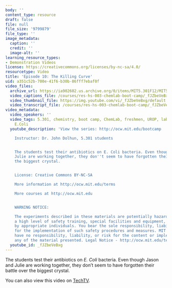 ```yaml
---
body: ''
content_type: resource
draft: false
file: null
file_size: '9799879'
file_type: ''
image_metadata:
  caption: ''
  credit: ''
  image-alt: ''
learning_resource_types:
- Demonstration Videos
license: https://creativecommons.org/licenses/by-nc-sa/4.0/
resourcetype: Video
title: 'Episode 10: The Killing Curve'
uid: a351c52b-700e-41f6-b30b-86fff7ebaf0f
video_files:
  archive_url: https://ia902602.us.archive.org/0/items/MIT5.301F12/MIT5_301F12_Ep10_The_Killing_Curve_300k.mp4
  video_captions_file: /courses/res-hs-003-chemlab-boot-camp/_fJZbeVeBxg_captions.webvtt
  video_thumbnail_file: https://img.youtube.com/vi/_fJZbeVeBxg/default.jpg
  video_transcript_file: /courses/res-hs-003-chemlab-boot-camp/_fJZbeVeBxg_transcript.pdf
video_metadata:
  video_speakers: ''
  video_tags: 5.301, chemistry, boot camp, ChemLab, freshmen, UROP, lab, antibiotics,
    E.Coli
  youtube_description: 'View the series: http://ocw.mit.edu/bootcamp

    Instructor: Dr. John Dolhun, 5.301 students


    The students test their antibiotics on E. Coli bacteria. Even though Jason and
    Julie are working together, they don''t seem to have forgotten their battle over
    the biggest crystal.


    License: Creative Commons BY-NC-SA

    More information at http://ocw.mit.edu/terms

    More courses at http://ocw.mit.edu


    WARNING NOTICE:

    The experiments described in these materials are potentially hazardous and require
    a high level of safety training, special facilities and equipment, and supervision
    by appropriate individuals. You bear the sole responsibility, liability, and risk
    for the implementation of such safety procedures and measures. MIT and Dow shall
    have no responsibility, liability, or risk for the content or implementation of
    any of the material presented. Legal Notice - http://ocw.mit.edu/terms/'
  youtube_id: _fJZbeVeBxg
---
```

The students test their antibiotics on *E. Coli* bacteria. Even though Jason and Julie are working together, they don’t seem to have forgotten their battle over the biggest crystal.

You can also view this video on [TechTV](http://techtv.mit.edu/collections/mitocw:2894/videos/21449-episode-10-the-killing-curve-mit-chemlab-boot-camp).